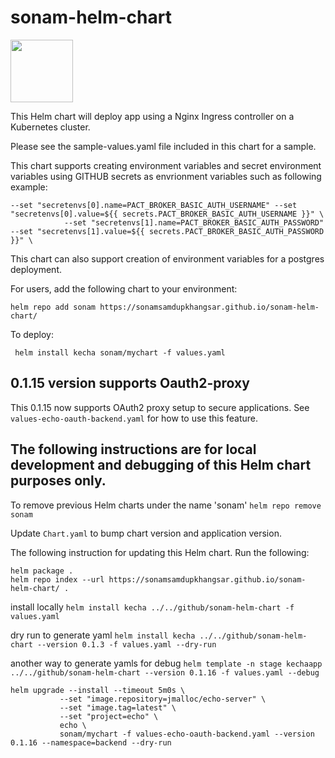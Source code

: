 # sonam-helm-chart
<img src="https://helm.sh/img/helm.svg" width="100"/>  

This Helm chart will deploy app using a Nginx Ingress controller on a Kubernetes cluster.

Please see the sample-values.yaml file included in this chart for a sample.

This chart supports creating environment variables
and secret environment variables using GITHUB secrets as envrionment variables such as following example:
``` 
--set "secretenvs[0].name=PACT_BROKER_BASIC_AUTH_USERNAME" --set "secretenvs[0].value=${{ secrets.PACT_BROKER_BASIC_AUTH_USERNAME }}" \
            --set "secretenvs[1].name=PACT_BROKER_BASIC_AUTH_PASSWORD" --set "secretenvs[1].value=${{ secrets.PACT_BROKER_BASIC_AUTH_PASSWORD }}" \
```

This chart can also support creation of environment variables for a postgres deployment.

For users, add the following chart to your environment:

```helm repo add sonam https://sonamsamdupkhangsar.github.io/sonam-helm-chart/```

To deploy:

``` helm install kecha sonam/mychart -f values.yaml```
 

## 0.1.15 version supports Oauth2-proxy
This 0.1.15 now supports OAuth2 proxy setup to secure applications.  See `values-echo-oauth-backend.yaml` for how to 
use this feature.


## The following instructions are for local development and debugging of this Helm chart purposes only.

To remove previous Helm charts under the name 'sonam' `helm repo remove sonam`

Update `Chart.yaml` to bump chart version and application version.

The following instruction for updating this Helm chart.  Run the following:
```
helm package .
helm repo index --url https://sonamsamdupkhangsar.github.io/sonam-helm-chart/ .
```

install locally
```helm install kecha ../../github/sonam-helm-chart -f values.yaml```   

 dry run to generate yaml
```helm install kecha ../../github/sonam-helm-chart --version 0.1.3 -f values.yaml --dry-run ```

another way to generate yamls for debug
 ```helm template -n stage kechaapp ../../github/sonam-helm-chart --version 0.1.16 -f values.yaml --debug```

 
 ```
helm upgrade --install --timeout 5m0s \
            --set "image.repository=jmalloc/echo-server" \
            --set "image.tag=latest" \
            --set "project=echo" \            
            echo \
            sonam/mychart -f values-echo-oauth-backend.yaml --version 0.1.16 --namespace=backend --dry-run
```